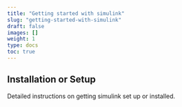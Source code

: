 ```yaml
---
title: "Getting started with simulink"
slug: "getting-started-with-simulink"
draft: false
images: []
weight: 1
type: docs
toc: true
---
```


## Installation or Setup
Detailed instructions on getting simulink set up or installed.

